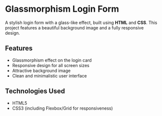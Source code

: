 # Glassmorphism Login Form

A stylish login form with a glass-like effect, built using **HTML** and **CSS**. This project features a beautiful background image and a fully responsive design.

## Features
- Glassmorphism effect on the login card
- Responsive design for all screen sizes
- Attractive background image
- Clean and minimalistic user interface

## Technologies Used
- HTML5
- CSS3 (including Flexbox/Grid for responsiveness)
